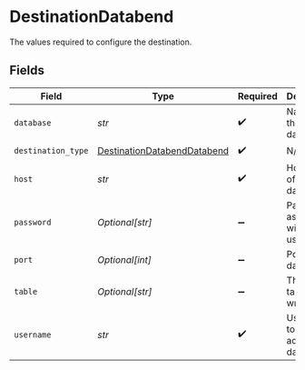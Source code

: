 # DestinationDatabend

The values required to configure the destination.


## Fields

| Field                                                                             | Type                                                                              | Required                                                                          | Description                                                                       | Example                                                                           |
| --------------------------------------------------------------------------------- | --------------------------------------------------------------------------------- | --------------------------------------------------------------------------------- | --------------------------------------------------------------------------------- | --------------------------------------------------------------------------------- |
| `database`                                                                        | *str*                                                                             | :heavy_check_mark:                                                                | Name of the database.                                                             |                                                                                   |
| `destination_type`                                                                | [DestinationDatabendDatabend](../../models/shared/destinationdatabenddatabend.md) | :heavy_check_mark:                                                                | N/A                                                                               |                                                                                   |
| `host`                                                                            | *str*                                                                             | :heavy_check_mark:                                                                | Hostname of the database.                                                         |                                                                                   |
| `password`                                                                        | *Optional[str]*                                                                   | :heavy_minus_sign:                                                                | Password associated with the username.                                            |                                                                                   |
| `port`                                                                            | *Optional[int]*                                                                   | :heavy_minus_sign:                                                                | Port of the database.                                                             | 443                                                                               |
| `table`                                                                           | *Optional[str]*                                                                   | :heavy_minus_sign:                                                                | The default  table was written to.                                                | default                                                                           |
| `username`                                                                        | *str*                                                                             | :heavy_check_mark:                                                                | Username to use to access the database.                                           |                                                                                   |